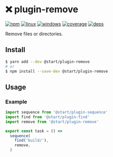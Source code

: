 # ❌ plugin-remove

[![npm](https://img.shields.io/npm/v/@start/plugin-remove.svg?style=flat-square)](https://www.npmjs.com/package/@start/plugin-remove) [![linux](https://img.shields.io/travis/deepsweet/start/master.svg?label=linux&style=flat-square)](https://travis-ci.org/deepsweet/start) [![windows](https://img.shields.io/appveyor/ci/deepsweet/start/master.svg?label=windows&style=flat-square)](https://ci.appveyor.com/project/deepsweet/start) [![coverage](https://img.shields.io/codecov/c/github/deepsweet/start/master.svg?style=flat-square)](https://codecov.io/github/deepsweet/start) [![deps](https://david-dm.org/deepsweet/start.svg?path=packages/plugin-remove&style=flat-square)](https://david-dm.org/deepsweet/start?path=packages/plugin-remove)

Remove files or directories.

## Install

```sh
$ yarn add --dev @start/plugin-remove
# or
$ npm install --save-dev @start/plugin-remove
```

## Usage

### Example

```js
import sequence from '@start/plugin-sequence'
import find from '@start/plugin-find'
import remove from '@start/plugin-remove'

export const task = () =>
  sequence(
    find('build/'),
    remove,
  )
```
